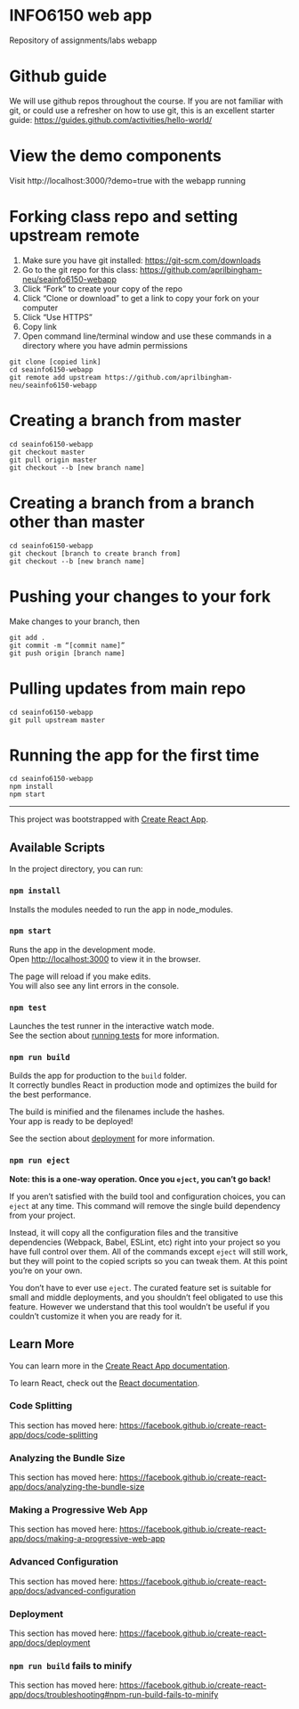 # INFO6150 web app
Repository of assignments/labs webapp

# Github guide
We will use github repos throughout the course. If you are not familiar with git, or could use a refresher on how to use git, this is an excellent starter guide: https://guides.github.com/activities/hello-world/


# View the demo components
Visit http://localhost:3000/?demo=true with the webapp running


# Forking class repo and setting upstream remote
1. Make sure you have git installed: https://git-scm.com/downloads
2. Go to the git repo for this class: https://github.com/aprilbingham-neu/seainfo6150-webapp
3. Click “Fork” to create your copy of the repo
4. Click “Clone or download” to get a link to copy your fork on your computer
5. Click “Use HTTPS”
6. Copy link
7. Open command line/terminal window and use these commands in a directory where you have admin permissions
```
git clone [copied link]
cd seainfo6150-webapp
git remote add upstream https://github.com/aprilbingham-neu/seainfo6150-webapp
```

# Creating a branch from master
```
cd seainfo6150-webapp
git checkout master
git pull origin master
git checkout --b [new branch name]
```

# Creating a branch from a branch other than master
```
cd seainfo6150-webapp
git checkout [branch to create branch from]
git checkout --b [new branch name]
```

# Pushing your changes to your fork
Make changes to your branch, then
```
git add .
git commit -m “[commit name]”
git push origin [branch name]
```

# Pulling updates from main repo
```
cd seainfo6150-webapp
git pull upstream master
```

# Running the app for the first time
```
cd seainfo6150-webapp
npm install
npm start
```

---

This project was bootstrapped with [Create React App](https://github.com/facebook/create-react-app).

## Available Scripts

In the project directory, you can run:

### `npm install`

Installs the modules needed to run the app in node_modules.

### `npm start`

Runs the app in the development mode.<br>
Open [http://localhost:3000](http://localhost:3000) to view it in the browser.

The page will reload if you make edits.<br>
You will also see any lint errors in the console.

### `npm test`

Launches the test runner in the interactive watch mode.<br>
See the section about [running tests](https://facebook.github.io/create-react-app/docs/running-tests) for more information.

### `npm run build`

Builds the app for production to the `build` folder.<br>
It correctly bundles React in production mode and optimizes the build for the best performance.

The build is minified and the filenames include the hashes.<br>
Your app is ready to be deployed!

See the section about [deployment](https://facebook.github.io/create-react-app/docs/deployment) for more information.

### `npm run eject`

**Note: this is a one-way operation. Once you `eject`, you can’t go back!**

If you aren’t satisfied with the build tool and configuration choices, you can `eject` at any time. This command will remove the single build dependency from your project.

Instead, it will copy all the configuration files and the transitive dependencies (Webpack, Babel, ESLint, etc) right into your project so you have full control over them. All of the commands except `eject` will still work, but they will point to the copied scripts so you can tweak them. At this point you’re on your own.

You don’t have to ever use `eject`. The curated feature set is suitable for small and middle deployments, and you shouldn’t feel obligated to use this feature. However we understand that this tool wouldn’t be useful if you couldn’t customize it when you are ready for it.

## Learn More

You can learn more in the [Create React App documentation](https://facebook.github.io/create-react-app/docs/getting-started).

To learn React, check out the [React documentation](https://reactjs.org/).

### Code Splitting

This section has moved here: https://facebook.github.io/create-react-app/docs/code-splitting

### Analyzing the Bundle Size

This section has moved here: https://facebook.github.io/create-react-app/docs/analyzing-the-bundle-size

### Making a Progressive Web App

This section has moved here: https://facebook.github.io/create-react-app/docs/making-a-progressive-web-app

### Advanced Configuration

This section has moved here: https://facebook.github.io/create-react-app/docs/advanced-configuration

### Deployment

This section has moved here: https://facebook.github.io/create-react-app/docs/deployment

### `npm run build` fails to minify

This section has moved here: https://facebook.github.io/create-react-app/docs/troubleshooting#npm-run-build-fails-to-minify
